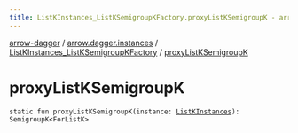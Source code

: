 ```yaml
---
title: ListKInstances_ListKSemigroupKFactory.proxyListKSemigroupK - arrow-dagger
---
```


[arrow-dagger](../../index.html) / [arrow.dagger.instances](../index.html) / [ListKInstances_ListKSemigroupKFactory](index.html) / [proxyListKSemigroupK](./proxy-list-k-semigroup-k.html)

# proxyListKSemigroupK

`static fun proxyListKSemigroupK(instance: `[`ListKInstances`](../-list-k-instances/index.html)`): SemigroupK<ForListK>`